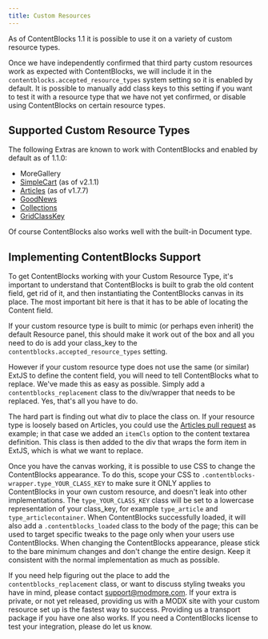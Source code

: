 ```yaml
---
title: Custom Resources
---
```


As of ContentBlocks 1.1 it is possible to use it on a variety of custom resource types.

Once we have independently confirmed that third party custom resources work as expected with ContentBlocks, we will include it in the `contentblocks.accepted_resource_types` system setting so it is enabled by default. It is possible to manually add class keys to this setting if you want to test it with a resource type that we have not yet confirmed, or disable using ContentBlocks on certain resource types.

## Supported Custom Resource Types

The following Extras are known to work with ContentBlocks and enabled by default as of 1.1.0:

- MoreGallery
- [SimpleCart](http://modxsimplecart.com/) (as of v2.1.1)
- [Articles](http://rtfm.modx.com/extras/revo/articles) (as of v1.7.7)
- [GoodNews](http://www.bitego.com/extras/goodnews/)
- [Collections](http://modx.com/extras/package/collections)
- [GridClassKey](http://modx.com/extras/package/gridclasskey)

Of course ContentBlocks also works well with the built-in Document type.

## Implementing ContentBlocks Support

To get ContentBlocks working with your Custom Resource Type, it's important to understand that ContentBlocks is built to grab the old content field, get rid of it, and then instantiating the ContentBlocks canvas in its place. The most important bit here is that it has to be able of locating the Content field.

If your custom resource type is built to mimic (or perhaps even inherit) the default Resource panel, this should make it work out of the box and all you need to do is add your class\_key to the `contentblocks.accepted_resource_types` setting.

However if your custom resource type does not use the same (or similar) ExtJS to define the content field, you will need to tell ContentBlocks what to replace. We've made this as easy as possible. Simply add a `contentblocks_replacement` class to the div/wrapper that needs to be replaced. Yes, that's all you have to do.

The hard part is finding out what div to place the class on. If your resource type is loosely based on Articles, you could use the [Articles pull request](https://github.com/modxcms/Articles/pull/87) as example; in that case we added an `itemCls` option to the content textarea definition. This class is then added to the div that wraps the form item in ExtJS, which is what we want to replace.

Once you have the canvas working, it is possible to use CSS to change the ContentBlocks appearance. To do this, scope your CSS to `.contentblocks-wrapper.type_YOUR_CLASS_KEY` to make sure it ONLY applies to ContentBlocks in your own custom resource, and doesn't leak into other implementations. The `type_YOUR_CLASS_KEY` class will be set to a lowercase representation of your class\_key, for example `type_article` and `type_articlecontainer`. When ContentBlocks successfully loaded, it will also add a `.contentblocks_loaded` class to the body of the page; this can be used to target specific tweaks to the page only when your users use ContentBlocks. When changing the ContentBlocks appearance, please stick to the bare minimum changes and don't change the entire design. Keep it consistent with the normal implementation as much as possible.

If you need help figuring out the place to add the `contentblocks_replacement` class, or want to discuss styling tweaks you have in mind, please contact support@modmore.com. If your extra is private, or not yet released, providing us with a MODX site with your custom resource set up is the fastest way to success. Providing us a transport package if you have one also works. If you need a ContentBlocks license to test your integration, please do let us know.
